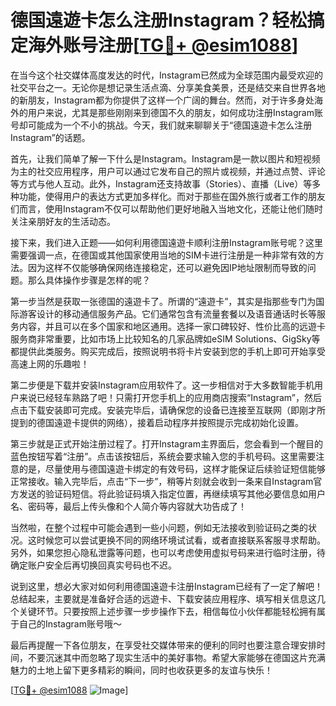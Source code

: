 # 德国遠遊卡怎么注册Instagram？轻松搞定海外账号注册[[TG💪+ @esim1088](https://t.me/s/esim1088)]

在当今这个社交媒体高度发达的时代，Instagram已然成为全球范围内最受欢迎的社交平台之一。无论你是想记录生活点滴、分享美食美景，还是结交来自世界各地的新朋友，Instagram都为你提供了这样一个广阔的舞台。然而，对于许多身处海外的用户来说，尤其是那些刚刚来到德国不久的朋友，如何成功注册Instagram账号却可能成为一个不小的挑战。今天，我们就来聊聊关于“德国遠遊卡怎么注册Instagram”的话题。

首先，让我们简单了解一下什么是Instagram。Instagram是一款以图片和短视频为主的社交应用程序，用户可以通过它发布自己的照片或视频，并通过点赞、评论等方式与他人互动。此外，Instagram还支持故事（Stories）、直播（Live）等多种功能，使得用户的表达方式更加多样化。而对于那些在国外旅行或者工作的朋友们而言，使用Instagram不仅可以帮助他们更好地融入当地文化，还能让他们随时关注亲朋好友的生活动态。

接下来，我们进入正题——如何利用德国遠遊卡顺利注册Instagram账号呢？这里需要强调一点，在德国或其他国家使用当地的SIM卡进行注册是一种非常有效的方法。因为这样不仅能够确保网络连接稳定，还可以避免因IP地址限制而导致的问题。那么具体操作步骤是怎样的呢？

第一步当然是获取一张德国的遠遊卡了。所谓的“遠遊卡”，其实是指那些专门为国际游客设计的移动通信服务产品。它们通常包含有流量套餐以及语音通话时长等服务内容，并且可以在多个国家和地区通用。选择一家口碑较好、性价比高的远遊卡服务商非常重要，比如市场上比较知名的几家品牌如eSIM Solutions、GigSky等都提供此类服务。购买完成后，按照说明书将卡片安装到您的手机上即可开始享受高速上网的乐趣啦！

第二步便是下载并安装Instagram应用软件了。这一步相信对于大多数智能手机用户来说已经轻车熟路了吧！只需打开您手机上的应用商店搜索“Instagram”，然后点击下载安装即可完成。安装完毕后，请确保您的设备已连接至互联网（即刚才所提到的德国遠遊卡提供的网络），接着启动程序并按照提示完成初始化设置。

第三步就是正式开始注册过程了。打开Instagram主界面后，您会看到一个醒目的蓝色按钮写着“注册”。点击该按钮后，系统会要求输入您的手机号码。这里需要注意的是，尽量使用与德国遠遊卡绑定的有效号码，这样才能保证后续验证短信能够正常接收。输入完毕后，点击“下一步”，稍等片刻就会收到一条来自Instagram官方发送的验证码短信。将此验证码填入指定位置，再继续填写其他必要信息如用户名、密码等，最后上传头像和个人简介等内容就大功告成了！

当然啦，在整个过程中可能会遇到一些小问题，例如无法接收到验证码之类的状况。这时候您可以尝试更换不同的网络环境试试看，或者直接联系客服寻求帮助。另外，如果您担心隐私泄露等问题，也可以考虑使用虚拟号码来进行临时注册，待确定账户安全后再切换回真实号码也不迟。

说到这里，想必大家对如何利用德国遠遊卡注册Instagram已经有了一定了解吧！总结起来，主要就是准备好合适的远遊卡、下载安装应用程序、填写相关信息这几个关键环节。只要按照上述步骤一步步操作下去，相信每位小伙伴都能轻松拥有属于自己的Instagram账号哦～

最后再提醒一下各位朋友，在享受社交媒体带来的便利的同时也要注意合理安排时间，不要沉迷其中而忽略了现实生活中的美好事物。希望大家能够在德国这片充满魅力的土地上留下更多精彩的瞬间，同时也收获更多的友谊与快乐！

[[TG💪+ @esim1088](https://t.me/s/esim1088) ![Image](https://i.postimg.cc/4NQfJmqS/Snipaste-2025-05-13-00-14-12.png)]
